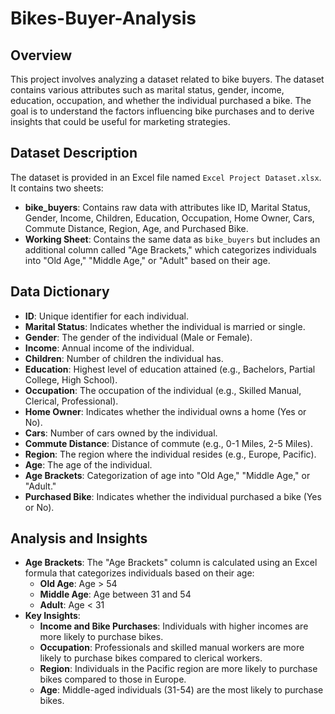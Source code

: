 # Bikes-Buyer-Analysis

## Overview
This project involves analyzing a dataset related to bike buyers. The dataset contains various attributes such as marital status, gender, income, education, occupation, and whether the individual purchased a bike. The goal is to understand the factors influencing bike purchases and to derive insights that could be useful for marketing strategies.

## Dataset Description
The dataset is provided in an Excel file named `Excel Project Dataset.xlsx`. It contains two sheets:
- **bike_buyers**: Contains raw data with attributes like ID, Marital Status, Gender, Income, Children, Education, Occupation, Home Owner, Cars, Commute Distance, Region, Age, and Purchased Bike.
- **Working Sheet**: Contains the same data as `bike_buyers` but includes an additional column called "Age Brackets," which categorizes individuals into "Old Age," "Middle Age," or "Adult" based on their age.

## Data Dictionary
- **ID**: Unique identifier for each individual.
- **Marital Status**: Indicates whether the individual is married or single.
- **Gender**: The gender of the individual (Male or Female).
- **Income**: Annual income of the individual.
- **Children**: Number of children the individual has.
- **Education**: Highest level of education attained (e.g., Bachelors, Partial College, High School).
- **Occupation**: The occupation of the individual (e.g., Skilled Manual, Clerical, Professional).
- **Home Owner**: Indicates whether the individual owns a home (Yes or No).
- **Cars**: Number of cars owned by the individual.
- **Commute Distance**: Distance of commute (e.g., 0-1 Miles, 2-5 Miles).
- **Region**: The region where the individual resides (e.g., Europe, Pacific).
- **Age**: The age of the individual.
- **Age Brackets**: Categorization of age into "Old Age," "Middle Age," or "Adult."
- **Purchased Bike**: Indicates whether the individual purchased a bike (Yes or No).  

## Analysis and Insights
- **Age Brackets**: The "Age Brackets" column is calculated using an Excel formula that categorizes individuals based on their age:
  - **Old Age**: Age > 54
  - **Middle Age**: Age between 31 and 54
  - **Adult**: Age < 31
- **Key Insights**:
  - **Income and Bike Purchases**: Individuals with higher incomes are more likely to purchase bikes.
  - **Occupation**: Professionals and skilled manual workers are more likely to purchase bikes compared to clerical workers.
  - **Region**: Individuals in the Pacific region are more likely to purchase bikes compared to those in Europe.
  - **Age**: Middle-aged individuals (31-54) are the most likely to purchase bikes.
